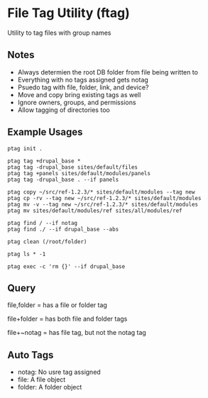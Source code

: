 File Tag Utility (ftag)
=======================

Utility to tag files with group names


Notes
-----

 - Always determien the root DB folder from file being written to
 - Everything with no tags assigned gets notag
 - Psuedo tag with file, folder, link, and device?
 - Move and copy bring existing tags as well 
 - Ignore owners, groups, and permissions
 - Allow tagging of directories too
 

Example Usages
--------------

    ptag init .

    ptag tag +drupal_base *
    ptag tag -drupal_base sites/default/files
    ptag tag +panels sites/default/modules/panels
    ptag tag -drupal_base . --if panels
    
    ptag copy ~/src/ref-1.2.3/* sites/default/modules --tag new
    ptag cp -rv --tag new ~/src/ref-1.2.3/* sites/default/modules
    ptag mv -v --tag new ~/src/ref-1.2.3/* sites/default/modules
    ptag mv sites/default/modules/ref sites/all/modules/ref
    
    ptag find / --if notag
    ptag find ./ --if drupal_base --abs
    
    ptag clean (/root/folder)
    
    ptag ls * -1
    
    ptag exec -c 'rm {}' --if drupal_base
    

Query
-----
    
file,folder = has a file or folder tag

file+folder = has both file and folder tags

file+~notag = has file tag, but not the notag tag
    
    
Auto Tags
---------

 - notag: No usre tag assigned
 - file: A file object
 - folder: A folder object
 
 
